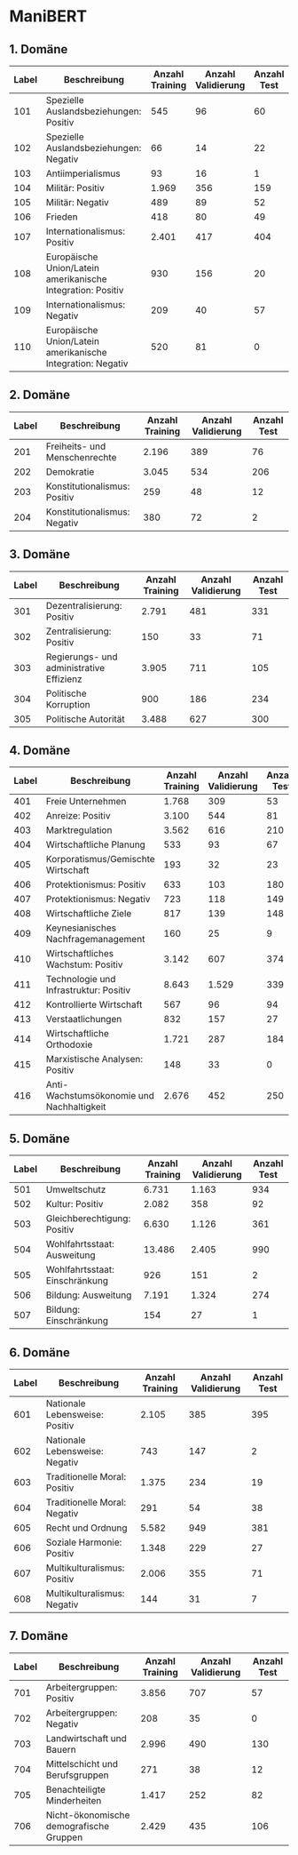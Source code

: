 # ManiBERT

## 1. Domäne

|     Label    |     Beschreibung                                                     |     Anzahl   Training    |     Anzahl   Validierung    |     Anzahl   Test    |
|--------------|----------------------------------------------------------------------|--------------------------|-----------------------------|----------------------|
|     101      |     Spezielle   Auslandsbeziehungen: Positiv                         |     545                  |     96                      |     60               |
|     102      |     Spezielle   Auslandsbeziehungen: Negativ                         |     66                   |     14                      |     22               |
|     103      |     Antiimperialismus                                                |     93                   |     16                      |     1                |
|     104      |     Militär:   Positiv                                               |     1.969                |     356                     |     159              |
|     105      |     Militär:   Negativ                                               |     489                  |     89                      |     52               |
|     106      |     Frieden                                                          |     418                  |     80                      |     49               |
|     107      |     Internationalismus:   Positiv                                    |     2.401                |     417                     |     404              |
|     108      |     Europäische   Union/Latein amerikanische Integration: Positiv    |     930                  |     156                     |     20               |
|     109      |     Internationalismus:   Negativ                                    |     209                  |     40                      |     57               |
|     110      |     Europäische   Union/Latein amerikanische Integration: Negativ    |     520                  |     81                      |     0                |

## 2. Domäne

|     Label    |     Beschreibung                       |     Anzahl   Training    |     Anzahl   Validierung    |     Anzahl   Test    |
|--------------|----------------------------------------|--------------------------|-----------------------------|----------------------|
|     201      |     Freiheits- und   Menschenrechte    |     2.196                |     389                     |     76               |
|     202      |     Demokratie                         |     3.045                |     534                     |     206              |
|     203      |     Konstitutionalismus:   Positiv     |     259                  |     48                      |     12               |
|     204      |     Konstitutionalismus:   Negativ     |     380                  |     72                      |     2                |

## 3. Domäne

|     Label    |     Beschreibung                                  |     Anzahl   Training    |     Anzahl   Validierung    |     Anzahl   Test    |
|--------------|---------------------------------------------------|--------------------------|-----------------------------|----------------------|
|     301      |     Dezentralisierung:   Positiv                  |     2.791                |     481                     |     331              |
|     302      |     Zentralisierung:   Positiv                    |     150                  |     33                      |     71               |
|     303      |     Regierungs- und   administrative Effizienz    |     3.905                |     711                     |     105              |
|     304      |     Politische   Korruption                       |     900                  |     186                     |     234              |
|     305      |     Politische Autorität                          |     3.488                |     627                     |     300              |

## 4. Domäne

|     Label    |     Beschreibung                                   |     Anzahl   Training    |     Anzahl   Validierung    |     Anzahl   Test    |
|--------------|----------------------------------------------------|--------------------------|-----------------------------|----------------------|
|     401      |     Freie   Unternehmen                            |     1.768                |     309                     |     53               |
|     402      |     Anreize:   Positiv                             |     3.100                |     544                     |     81               |
|     403      |     Marktregulation                                |     3.562                |     616                     |     210              |
|     404      |     Wirtschaftliche   Planung                      |     533                  |     93                      |     67               |
|     405      |     Korporatismus/Gemischte   Wirtschaft           |     193                  |     32                      |     23               |
|     406      |     Protektionismus:   Positiv                     |     633                  |     103                     |     180              |
|     407      |     Protektionismus:   Negativ                     |     723                  |     118                     |     149              |
|     408      |     Wirtschaftliche   Ziele                        |     817                  |     139                     |     148              |
|     409      |     Keynesianisches   Nachfragemanagement          |     160                  |     25                      |     9                |
|     410      |     Wirtschaftliches   Wachstum: Positiv           |     3.142                |     607                     |     374              |
|     411      |     Technologie und   Infrastruktur: Positiv       |     8.643                |     1.529                   |     339              |
|     412      |     Kontrollierte   Wirtschaft                     |     567                  |     96                      |     94               |
|     413      |     Verstaatlichungen                              |     832                  |     157                     |     27               |
|     414      |     Wirtschaftliche   Orthodoxie                   |     1.721                |     287                     |     184              |
|     415      |     Marxistische   Analysen: Positiv               |     148                  |     33                      |     0                |
|     416      |     Anti-Wachstumsökonomie   und Nachhaltigkeit    |     2.676                |     452                     |     250              |

## 5. Domäne

|     Label    |     Beschreibung                        |     Anzahl   Training    |     Anzahl   Validierung    |     Anzahl   Test    |
|--------------|-----------------------------------------|--------------------------|-----------------------------|----------------------|
|     501      |     Umweltschutz                        |     6.731                |     1.163                   |     934              |
|     502      |     Kultur:   Positiv                   |     2.082                |     358                     |     92               |
|     503      |     Gleichberechtigung:   Positiv       |     6.630                |     1.126                   |     361              |
|     504      |     Wohlfahrtsstaat:   Ausweitung       |     13.486               |     2.405                   |     990              |
|     505      |     Wohlfahrtsstaat:   Einschränkung    |     926                  |     151                     |     2                |
|     506      |     Bildung:   Ausweitung               |     7.191                |     1.324                   |     274              |
|     507      |     Bildung: Einschränkung              |     154                  |     27                      |     1                |

## 6. Domäne

|     Label    |     Beschreibung                        |     Anzahl   Training    |     Anzahl   Validierung    |     Anzahl   Test    |
|--------------|-----------------------------------------|--------------------------|-----------------------------|----------------------|
|     601      |     Nationale   Lebensweise: Positiv    |     2.105                |     385                     |     395              |
|     602      |     Nationale   Lebensweise: Negativ    |     743                  |     147                     |     2                |
|     603      |     Traditionelle   Moral: Positiv      |     1.375                |     234                     |     19               |
|     604      |     Traditionelle   Moral: Negativ      |     291                  |     54                      |     38               |
|     605      |     Recht und Ordnung                   |     5.582                |     949                     |     381              |
|     606      |     Soziale   Harmonie: Positiv         |     1.348                |     229                     |     27               |
|     607      |     Multikulturalismus:   Positiv       |     2.006                |     355                     |     71               |
|     608      |     Multikulturalismus:   Negativ       |     144                  |     31                      |     7                |

## 7. Domäne

|     Label    |     Beschreibung                                 |     Anzahl   Training    |     Anzahl   Validierung    |     Anzahl   Test    |
|--------------|--------------------------------------------------|--------------------------|-----------------------------|----------------------|
|     701      |     Arbeitergruppen:   Positiv                   |     3.856                |     707                     |     57               |
|     702      |     Arbeitergruppen:   Negativ                   |     208                  |     35                      |     0                |
|     703      |     Landwirtschaft   und Bauern                  |     2.996                |     490                     |     130              |
|     704      |     Mittelschicht   und Berufsgruppen            |     271                  |     38                      |     12               |
|     705      |     Benachteiligte   Minderheiten                |     1.417                |     252                     |     82               |
|     706      |     Nicht-ökonomische   demografische Gruppen    |     2.429                |     435                     |     106              |

